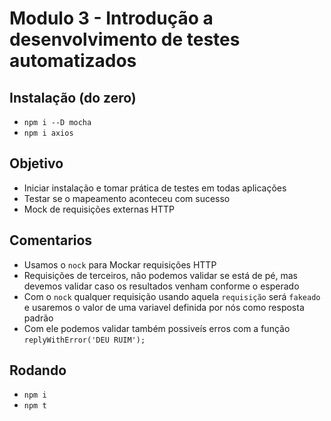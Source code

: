 # Modulo 3 - Introdução a desenvolvimento de testes automatizados

## Instalação (do zero)

- `npm i --D mocha`
- `npm i axios`

## Objetivo

- Iniciar instalação e tomar prática de testes em todas aplicações
- Testar se o mapeamento aconteceu com sucesso
- Mock de requisições externas HTTP

## Comentarios

- Usamos o `nock` para Mockar requisições HTTP
- Requisições de terceiros, não podemos validar se está de pé, mas devemos validar caso os resultados venham conforme o esperado
- Com o `nock` qualquer requisição usando aquela `requisição` será `fakeado` e usaremos o valor de uma variavel definida por nós como resposta padrão
- Com ele podemos validar também possiveís erros com a função `replyWithError('DEU RUIM');`

## Rodando

- `npm i`
- `npm t`